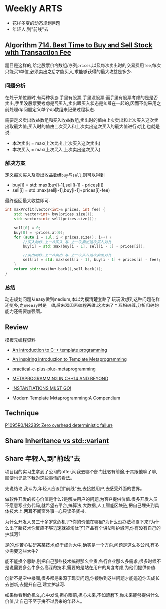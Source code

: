 # Weekly ARTS

- 花样多变的动态规划问题
- 年轻人,到"前线"去

## Algorithm [714. Best Time to Buy and Sell Stock with Transaction Fee](https://leetcode.com/problems/best-time-to-buy-and-sell-stock-with-transaction-fee)

题目是这样的,给定股票价格数组/序列`prices`,以及每次卖出时的交易费用`fee`,每次只能买1单位,必须卖出之后才能买入,求能够获得的最大收益是多少.

### 问题分析

在处于某位置时,有两种状态:手里有股票,手里没股票;而手里有股票考虑的是是否卖出,手里没股票要考虑是否买入,卖出跟买入状态是纠缠在一起的,因而不能采用之前处理dp问题定义单个dp数组来记录过程状态.

需要定义卖出收益数组和买入收益数组,卖出时的值由上次卖出和上次买入这次卖出取最大值;买入时的值由上次买入和上次卖出这次买入的最大值进行对比,也就是说:

- 本次卖出 = max(上次卖出,上次买入这次卖出)
- 本次买入 = max(上次买入,上次卖出这次买入)

### 解决方案

定义每次买入及卖出收益数组`buy`与`sell`,则可以得到

- buy[i] = std::max(buy[i-1],sell[i-1] - prices[i])
- sell[i] = std::max(sell[i-1],buy[i-1]+prices[i]-fee)

最终返回最大收益即可.

```C++
int maxProfit(vector<int>& prices, int fee) {
    std::vector<int> buy(prices.size());
    std::vector<int> sell(prices.size());

    sell[0] = 0;
    buy[0] = -prices.at(0);
    for (auto i = 1ul; i < prices.size(); i++) {
        //买入动作,上一次买入 与 上一次卖出这次买入对比
        buy[i] = std::max(buy[i - 1], sell[i - 1] - prices[i]);

        //卖出动作,上一次卖出 与 上一次买入这次卖出对比
        sell[i] = std::max(sell[i - 1], buy[i - 1] + prices[i] - fee);
    }
    return std::max(buy.back(),sell.back());
}
```

### 总结

动态规划问题从easy做到medium,本以为摸清楚套路了,玩玩没想到这种问题花样还挺多,之前easy时是一维,后来双因素编程两维,这次来了个互相纠缠,分析归纳的能力还需要加强啊。

## Review 

模板元编程资料

- [An introduction to C++ template programming](http://www.cs.bham.ac.uk/~hxt/2016/c-plus-plus/intro-to-templates.pdf)

- [An inspiring introduction to Template Metaprogramming](https://cdn2-ecros.pl/event/codedive/files/presentations/2017/code%20dive%202017%20-%20Milosz%20Warzecha%20-%20An%20inspiring%20introduction%20to%20template%20metaprogramming.pdf)

- [practical-c-plus-plus-metaprogramming](ftp://89.22.96.127.static.alvotech.net/docs/cs/practical-c-plus-plus-metaprogramming.pdf)

- [METAPROGRAMMING IN C++14 AND BEYOND](http://ldionne.com/accu-bay-area-meetup-03-2017/#/)

- [INSTANTIATIONS MUST GO!](https://www.yumpu.com/en/document/view/46723598/instantiations-must-go)

- Modern Template Metaprogramming:A Compendium

## Technique

[P1095R0/N2289: Zero overhead deterministic failure](http://www.open-std.org/jtc1/sc22/wg14/www/docs/n2289.pdf)

## Share [Inheritance vs std::variant](https://cpptruths.blogspot.com/2018/02/inheritance-vs-stdvariant-based.html)

## Share 年轻人,到"前线"去

项目组的实习生拿到了公司的offer,问我去哪个部门比较有前途,于其跟他聊了聊,顺便也记录下我对这些事情的看法。

先说结论,我认为,年轻人应该到"前线"去,去接触用户,去感受外面的世界。

做软件开发的核心价值是什么?是解决用户的问题,为客户提供价值.很多开发人员不愿意写业务代码,就希望去平台,搞算法,大数据,人工智能区块链,把自己埋头到具体技术上,两耳不闻窗外事一心只读圣贤书.

为什么开发人员三十多岁就危机了?你的价值在哪里?为什么没办法积累下来?为什么出了新技术你反应不够迅速就被淘汰了?产品有个讲法叫护城河,你有没有自己的护城河?

是的,你苦心钻研某某技术,终于成为大牛,确实是一个方向,问题是这么多公司,有多少需要这些大牛?

能不能换个思路,别把自己那些技术搞得那么金贵,各行各业那么多需求,很多时候不是说需要多么牛多么高深的技术,需要的是站在用户的角度考虑,为他们提供价值.

创新不是空中楼阁,很多都是来源于现实问题,你接触到这些问题才能逼迫你去成长去创新,去提升自己,建立护城河.

如果你看到危机文,心中发慌,担心眼前,担心未来,不如琢磨下,你未来能够提供什么价值,让自己不至于拼不过后来的年轻人。